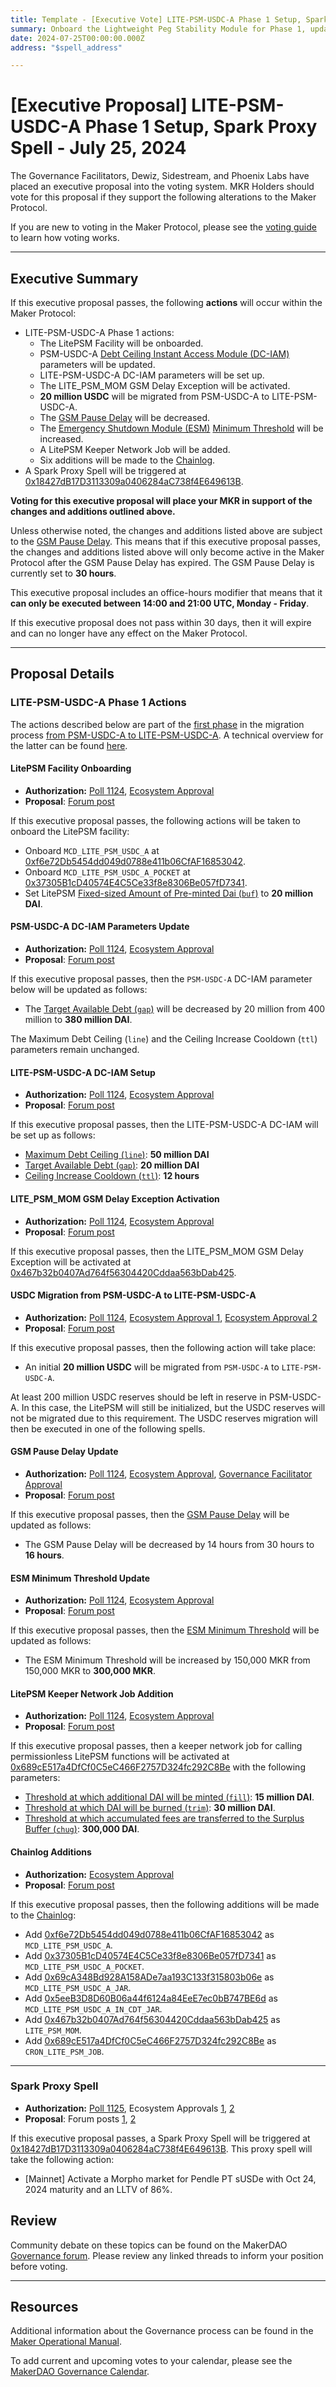 ```yaml
---
title: Template - [Executive Vote] LITE-PSM-USDC-A Phase 1 Setup, Spark Proxy Spell - July 25, 2024
summary: Onboard the Lightweight Peg Stability Module for Phase 1, update PSM-USDC-A DC-IAM parameters, set LITE-PSM-USDC-A DC-IAM, activate LITE_PSM_MOM GSM delay exception, perform the initial USDC migration to the LitePSM, update the GSM pause delay, update the ESM minimum threshold, add a LitePSM keeper network job, add LitePSM facility addresses to the Chainlog, and trigger the Spark Proxy Spell.
date: 2024-07-25T00:00:00.000Z
address: "$spell_address"

---
```

# [Executive Proposal] LITE-PSM-USDC-A Phase 1 Setup, Spark Proxy Spell - July 25, 2024

The Governance Facilitators, Dewiz, Sidestream, and Phoenix Labs have placed an executive proposal into the voting system. MKR Holders should vote for this proposal if they support the following alterations to the Maker Protocol.

If you are new to voting in the Maker Protocol, please see the [voting guide](https://manual.makerdao.com/governance/voting-in-makerdao/on-chain-governance) to learn how voting works.

---

## Executive Summary

If this executive proposal passes, the following **actions** will occur within the Maker Protocol:

- LITE-PSM-USDC-A Phase 1 actions:
  - The LitePSM Facility will be onboarded.
  - PSM-USDC-A [Debt Ceiling Instant Access Module (DC-IAM)](https://mips.makerdao.com/mips/details/MIP104#14-3-1-4-debt-ceiling-instant-access-module-dc-iam-) parameters will be updated.
  - LITE-PSM-USDC-A DC-IAM parameters will be set up.
  - The LITE_PSM_MOM GSM Delay Exception will be activated.
  - **20 million USDC** will be migrated from PSM-USDC-A to LITE-PSM-USDC-A.
  - The [GSM Pause Delay](https://mips.makerdao.com/mips/details/MIP113#10-1-gsm-governance-security-module-pause-delay) will be decreased.
  - The [Emergency Shutdown Module (ESM)](https://docs.makerdao.com/smart-contract-modules/shutdown/the-emergency-shutdown-process-for-multi-collateral-dai-mcd) [Minimum Threshold](https://manual.makerdao.com/module-index/module-emergency-shutdown#minimum-threshold-min) will be increased.
  - A LitePSM Keeper Network Job will be added.
  - Six additions will be made to the [Chainlog](https://chainlog.makerdao.com).
- A Spark Proxy Spell will be triggered at [0x18427dB17D3113309a0406284aC738f4E649613B](https://etherscan.io/address/0x18427dB17D3113309a0406284aC738f4E649613B).

**Voting for this executive proposal will place your MKR in support of the changes and additions outlined above.**

Unless otherwise noted, the changes and additions listed above are subject to the [GSM Pause Delay](https://manual.makerdao.com/parameter-index/core/param-gsm-pause-delay). This means that if this executive proposal passes, the changes and additions listed above will only become active in the Maker Protocol after the GSM Pause Delay has expired. The GSM Pause Delay is currently set to **30 hours**.

This executive proposal includes an office-hours modifier that means that it **can only be executed between 14:00 and 21:00 UTC, Monday - Friday**.

If this executive proposal does not pass within 30 days, then it will expire and can no longer have any effect on the Maker Protocol.

---

## Proposal Details

### LITE-PSM-USDC-A Phase 1 Actions

The actions described below are part of the [first phase](https://forum.makerdao.com/t/lite-psm-usdc-a-phase-1-test-period-proposed-parameters/24644/1) in the migration process [from PSM-USDC-A to LITE-PSM-USDC-A](https://forum.makerdao.com/t/litepsm-lite-psm-usdc-a-introduction-and-overview/24512). A technical overview for the latter can be found [here](https://forum.makerdao.com/t/technical-overview-lightweight-peg-stability-module-dss-lite-psm/24730).

#### LitePSM Facility Onboarding

- **Authorization:** [Poll 1124](https://vote.makerdao.com/polling/QmdcHXHy), [Ecosystem Approval](https://forum.makerdao.com/t/lite-psm-usdc-a-phase-1-test-period-proposed-parameters/24644/2)
- **Proposal**: [Forum post](https://forum.makerdao.com/t/lite-psm-usdc-a-phase-1-test-period-proposed-parameters/24644)

If this executive proposal passes, the following actions will be taken to onboard the LitePSM facility:

- Onboard `MCD_LITE_PSM_USDC_A` at [0xf6e72Db5454dd049d0788e411b06CfAF16853042](https://etherscan.io/address/0xf6e72Db5454dd049d0788e411b06CfAF16853042).
- Onboard `MCD_LITE_PSM_USDC_A_POCKET` at [0x37305B1cD40574E4C5Ce33f8e8306Be057fD7341](https://etherscan.io/address/0x37305B1cD40574E4C5Ce33f8e8306Be057fD7341).
- Set LitePSM [Fixed-sized Amount of Pre-minted Dai (`buf`)](https://forum.makerdao.com/t/litepsm-lite-psm-usdc-a-introduction-and-overview/24512#lite-psm-usdc-a-parameters-overview-8) to **20 million DAI**.

#### PSM-USDC-A DC-IAM Parameters Update

- **Authorization:** [Poll 1124](https://vote.makerdao.com/polling/QmdcHXHy), [Ecosystem Approval](https://forum.makerdao.com/t/lite-psm-usdc-a-phase-1-test-period-proposed-parameters/24644/2)
- **Proposal**: [Forum post](https://forum.makerdao.com/t/lite-psm-usdc-a-phase-1-test-period-proposed-parameters/24644)

If this executive proposal passes, then the `PSM-USDC-A` DC-IAM parameter below will be updated as follows:

- The [Target Available Debt (`gap`)](https://mips.makerdao.com/mips/details/MIP104#14-3-1-4-2-target-available-debt-gap-) will be decreased by 20 million from 400 million to **380 million DAI**.

The Maximum Debt Ceiling (`line`) and the Ceiling Increase Cooldown (`ttl`) parameters remain unchanged.

#### LITE-PSM-USDC-A DC-IAM Setup

- **Authorization:** [Poll 1124](https://vote.makerdao.com/polling/QmdcHXHy), [Ecosystem Approval](https://forum.makerdao.com/t/lite-psm-usdc-a-phase-1-test-period-proposed-parameters/24644/2)
- **Proposal**: [Forum post](https://forum.makerdao.com/t/lite-psm-usdc-a-phase-1-test-period-proposed-parameters/24644)

If this executive proposal passes, then the LITE-PSM-USDC-A DC-IAM will be set up as follows:

- [Maximum Debt Ceiling (`line`)](https://mips.makerdao.com/mips/details/MIP104#14-3-1-4-1-maximum-debt-ceiling-line-): **50 million DAI**
- [Target Available Debt (`gap`)](https://mips.makerdao.com/mips/details/MIP104#14-3-1-4-2-target-available-debt-gap-): **20 million DAI**
- [Ceiling Increase Cooldown (`ttl`)](https://mips.makerdao.com/mips/details/MIP104#14-3-1-4-3-ceiling-increase-cooldown-ttl-): **12 hours**

#### LITE_PSM_MOM GSM Delay Exception Activation

- **Authorization:** [Poll 1124](https://vote.makerdao.com/polling/QmdcHXHy), [Ecosystem Approval](https://forum.makerdao.com/t/lite-psm-usdc-a-phase-1-test-period-proposed-parameters/24644/2)
- **Proposal**: [Forum post](https://forum.makerdao.com/t/lite-psm-usdc-a-phase-1-test-period-proposed-parameters/24644)

If this executive proposal passes, then the LITE_PSM_MOM GSM Delay Exception will be activated at [0x467b32b0407Ad764f56304420Cddaa563bDab425](https://etherscan.io/address/0x467b32b0407Ad764f56304420Cddaa563bDab425).

#### USDC Migration from PSM-USDC-A to LITE-PSM-USDC-A

- **Authorization:** [Poll 1124](https://vote.makerdao.com/polling/QmdcHXHy), [Ecosystem Approval 1](https://forum.makerdao.com/t/lite-psm-usdc-a-phase-1-test-period-proposed-parameters/24644/2), [Ecosystem Approval 2](https://forum.makerdao.com/t/lite-psm-usdc-a-phase-1-test-period-proposed-parameters/24644/4)
- **Proposal**: [Forum post](https://forum.makerdao.com/t/lite-psm-usdc-a-phase-1-test-period-proposed-parameters/24644)

If this executive proposal passes, then the following action will take place:

- An initial **20 million USDC** will be migrated from `PSM-USDC-A` to `LITE-PSM-USDC-A`.

At least 200 million USDC reserves should be left in reserve in PSM-USDC-A. In this case, the LitePSM will still be initialized, but the USDC reserves will not be migrated due to this requirement. The USDC reserves migration will then be executed in one of the following spells.

#### GSM Pause Delay Update

- **Authorization:** [Poll 1124](https://vote.makerdao.com/polling/QmdcHXHy), [Ecosystem Approval](https://forum.makerdao.com/t/lite-psm-usdc-a-phase-1-test-period-proposed-parameters/24644/2), [Governance Facilitator Approval](https://forum.makerdao.com/t/lite-psm-usdc-a-phase-1-test-period-proposed-parameters/24644/8)
- **Proposal**: [Forum post](https://forum.makerdao.com/t/lite-psm-usdc-a-phase-1-test-period-proposed-parameters/24644)

If this executive proposal passes, then the [GSM Pause Delay](https://mips.makerdao.com/mips/details/MIP113#10-1-gsm-governance-security-module-pause-delay) will be updated as follows:

- The GSM Pause Delay will be decreased by 14 hours from 30 hours to **16 hours**.

#### ESM Minimum Threshold Update

- **Authorization:** [Poll 1124](https://vote.makerdao.com/polling/QmdcHXHy), [Ecosystem Approval](https://forum.makerdao.com/t/lite-psm-usdc-a-phase-1-test-period-proposed-parameters/24644/2)
- **Proposal**: [Forum post](https://forum.makerdao.com/t/lite-psm-usdc-a-phase-1-test-period-proposed-parameters/24644)

If this executive proposal passes, then the [ESM Minimum Threshold](https://manual.makerdao.com/module-index/module-emergency-shutdown#minimum-threshold-min) will be updated as follows:

- The ESM Minimum Threshold will be increased by 150,000 MKR from 150,000 MKR to **300,000 MKR**.

#### LitePSM Keeper Network Job Addition

- **Authorization:** [Poll 1124](https://vote.makerdao.com/polling/QmdcHXHy), [Ecosystem Approval](https://forum.makerdao.com/t/lite-psm-usdc-a-phase-1-test-period-proposed-parameters/24644/2)
- **Proposal**: [Forum post](https://forum.makerdao.com/t/lite-psm-usdc-a-phase-1-test-period-proposed-parameters/24644)

If this executive proposal passes, then a keeper network job for calling permissionless LitePSM functions will be activated at [0x689cE517a4DfCf0C5eC466F2757D324fc292C8Be](https://etherscan.io/address/0x689cE517a4DfCf0C5eC466F2757D324fc292C8Be) with the following parameters:

- [Threshold at which additional DAI will be minted (`fill`)](https://forum.makerdao.com/t/lite-psm-usdc-a-phase-1-test-period-proposed-parameters/24644#keeper-network-threshold-parameters-4): **15 million DAI**.
- [Threshold at which DAI will be burned (`trim`)](https://forum.makerdao.com/t/lite-psm-usdc-a-phase-1-test-period-proposed-parameters/24644#keeper-network-threshold-parameters-4): **30 million DAI**.
- [Threshold at which accumulated fees are transferred to the Surplus Buffer (`chug`)](https://forum.makerdao.com/t/lite-psm-usdc-a-phase-1-test-period-proposed-parameters/24644#keeper-network-threshold-parameters-4): **300,000 DAI**.

#### Chainlog Additions

- **Authorization:** [Ecosystem Approval](http://forum.makerdao.com/t/lite-psm-usdc-a-phase-1-test-period-proposed-parameters/24644/7)
- **Proposal**: [Forum post](https://forum.makerdao.com/t/lite-psm-usdc-a-phase-1-test-period-proposed-parameters/24644)

If this executive proposal passes, then the following additions will be made to the [Chainlog](https://chainlog.makerdao.com):

- Add [0xf6e72Db5454dd049d0788e411b06CfAF16853042](https://etherscan.io/address/0xf6e72db5454dd049d0788e411b06cfaf16853042) as `MCD_LITE_PSM_USDC_A`.
- Add [0x37305B1cD40574E4C5Ce33f8e8306Be057fD7341](https://etherscan.io/address/0x37305B1cD40574E4C5Ce33f8e8306Be057fD7341) as `MCD_LITE_PSM_USDC_A_POCKET`.
- Add [0x69cA348Bd928A158ADe7aa193C133f315803b06e](https://etherscan.io/address/0x69cA348Bd928A158ADe7aa193C133f315803b06e) as `MCD_LITE_PSM_USDC_A_JAR`.
- Add [0x5eeB3D8D60B06a44f6124a84EeE7ec0bB747BE6d](https://etherscan.io/address/0x5eeB3D8D60B06a44f6124a84EeE7ec0bB747BE6d) as `MCD_LITE_PSM_USDC_A_IN_CDT_JAR`.
- Add [0x467b32b0407Ad764f56304420Cddaa563bDab425](https://etherscan.io/address/0x467b32b0407Ad764f56304420Cddaa563bDab425) as `LITE_PSM_MOM`.
- Add [0x689cE517a4DfCf0C5eC466F2757D324fc292C8Be](https://etherscan.io/address/0x689cE517a4DfCf0C5eC466F2757D324fc292C8Be) as `CRON_LITE_PSM_JOB`.

---

### Spark Proxy Spell

- **Authorization:** [Poll 1125](https://vote.makerdao.com/polling/QmWCBwtq), Ecosystem Approvals [1](http://forum.makerdao.com/t/jul-12-2024-proposed-changes-to-spark-for-upcoming-spell/24635/3), [2](http://forum.makerdao.com/t/jul-12-2024-proposed-changes-to-spark-for-upcoming-spell/24635/17)
- **Proposal**: Forum posts [1](https://forum.makerdao.com/t/jul-12-2024-proposed-changes-to-spark-for-upcoming-spell/24635), [2](http://forum.makerdao.com/t/jul-12-2024-proposed-changes-to-spark-for-upcoming-spell/24635/14)

If this executive proposal passes, a Spark Proxy Spell will be triggered at [0x18427dB17D3113309a0406284aC738f4E649613B](https://etherscan.io/address/0x18427dB17D3113309a0406284aC738f4E649613B). This proxy spell will take the following action:

- [Mainnet] Activate a Morpho market for Pendle PT sUSDe with Oct 24, 2024 maturity and an LLTV of 86%.

## Review

Community debate on these topics can be found on the MakerDAO [Governance forum](https://forum.makerdao.com/). Please review any linked threads to inform your position before voting.

---

## Resources

Additional information about the Governance process can be found in the [Maker Operational Manual](https://manual.makerdao.com).

To add current and upcoming votes to your calendar, please see the [MakerDAO Governance Calendar](https://manual.makerdao.com/makerdao/calendars/governance-calendar).
